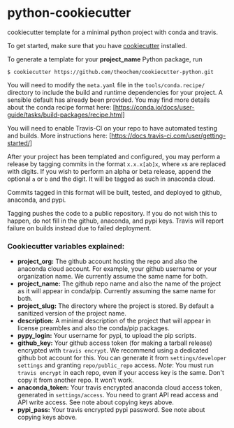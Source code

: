 # python-cookiecutter
cookiecutter template for a minimal python project with conda and travis.

To get started, make sure that you have <a href='https://cookiecutter.readthedocs.io/en/latest/'> cookiecutter</a> installed.

To generate a template for your **project\_name** Python package, run
```
$ cookiecutter https://github.com/theochem/cookiecutter-python.git
```

You will need to modify the `meta.yaml` file in the `tools/conda.recipe/` directory to include the build and runtime dependencies for your project. A sensible default has already been provided. You may find more details about the conda recipe format here: [https://conda.io/docs/user-guide/tasks/build-packages/recipe.html]

You will need to enable Travis-CI on your repo to have automated testing and builds. More instructions here: [https://docs.travis-ci.com/user/getting-started/]

After your project has been templated and configured, you may perform a release by tagging commits in the format `x.x.x[ab]x`, where `x`s are replaced with digits.
If you wish to perform an alpha or beta release, append the optional `a` or `b` and the digit. It will be
tagged as such in anaconda cloud.

Commits tagged in this format will be built, tested, and deployed to github, anaconda, and pypi.

Tagging pushes the code to a public repository. If you do not wish this to happen, do not fill in the
github, anaconda, and pypi keys. Travis will report failure on builds instead due to failed deployment.

### Cookiecutter variables explained:

- **project\_org:** The github account hosting the repo and also the anaconda cloud account. For example, your github username or your organization name. We currently assume the same name for both.
- **project\_name:** The github repo name and also the name of the project as it will appear in conda/pip. Currently assuming the same name for both.
- **project\_slug:** The directory where the project is stored. By default a sanitized version of the project name.
- **description:** A minimal description of the project that will appear in license preambles and also the conda/pip packages.
- **pypy\_login:** Your username for pypi, to upload the pip scripts.
- **github\_key:** Your github access token (for making a tarball release) encrypted with `travis encrypt`. We recommend using a dedicated github bot account for this. You can generate it from `settings/developer settings` and granting `repo/public_repo` access. _Note_: You must run `travis encrypt` in each repo, even if your access key is the same. Don't copy it from another repo. It won't work.
- **anaconda\_token:** Your travis encrypted anaconda cloud access token, generated in `settings/access`. You need to grant API read access and API write access. See note about copying keys above.
- **pypi\_pass:** Your travis encrypted pypi password. See note about copying keys above.
